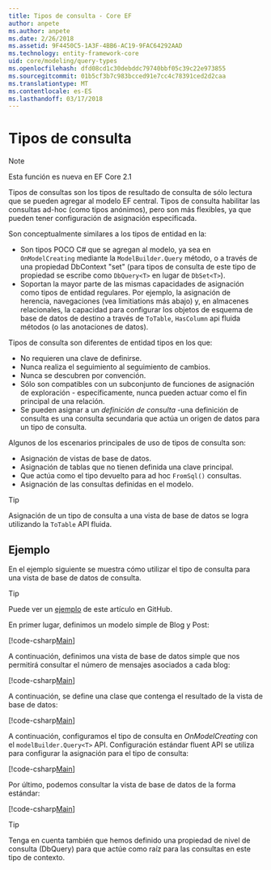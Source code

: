 ```yaml
---
title: Tipos de consulta - Core EF
author: anpete
ms.author: anpete
ms.date: 2/26/2018
ms.assetid: 9F4450C5-1A3F-4BB6-AC19-9FAC64292AAD
ms.technology: entity-framework-core
uid: core/modeling/query-types
ms.openlocfilehash: dfd08cd1c30debddc79740bbf05c39c22e973855
ms.sourcegitcommit: 01b5cf3b7c983bcced91e7cc4c78391ced2d2caa
ms.translationtype: MT
ms.contentlocale: es-ES
ms.lasthandoff: 03/17/2018
---
```

# <a name="query-types"></a>Tipos de consulta
> [!NOTE]
> Esta función es nueva en EF Core 2.1

Tipos de consultas son los tipos de resultado de consulta de sólo lectura que se pueden agregar al modelo EF central. Tipos de consulta habilitar las consultas ad-hoc (como tipos anónimos), pero son más flexibles, ya que pueden tener configuración de asignación especificada.

Son conceptualmente similares a los tipos de entidad en la:

- Son tipos POCO C# que se agregan al modelo, ya sea en ```OnModelCreating``` mediante la ```ModelBuilder.Query``` método, o a través de una propiedad DbContext "set" (para tipos de consulta de este tipo de propiedad se escribe como ```DbQuery<T>``` en lugar de ```DbSet<T>```).
- Soportan la mayor parte de las mismas capacidades de asignación como tipos de entidad regulares. Por ejemplo, la asignación de herencia, navegaciones (vea limitiations más abajo) y, en almacenes relacionales, la capacidad para configurar los objetos de esquema de base de datos de destino a través de ```ToTable```, ```HasColumn``` api fluida métodos (o las anotaciones de datos).

Tipos de consulta son diferentes de entidad tipos en los que:

- No requieren una clave de definirse.
- Nunca realiza el seguimiento al seguimiento de cambios.
- Nunca se descubren por convención.
- Sólo son compatibles con un subconjunto de funciones de asignación de exploración - específicamente, nunca pueden actuar como el fin principal de una relación.
- Se pueden asignar a un _definición de consulta_ -una definición de consulta es una consulta secundaria que actúa un origen de datos para un tipo de consulta.

Algunos de los escenarios principales de uso de tipos de consulta son:

- Asignación de vistas de base de datos.
- Asignación de tablas que no tienen definida una clave principal.
- Que actúa como el tipo devuelto para ad hoc ```FromSql()``` consultas.
- Asignación de las consultas definidas en el modelo.

> [!TIP]
> Asignación de un tipo de consulta a una vista de base de datos se logra utilizando la ```ToTable``` API fluida.

## <a name="example"></a>Ejemplo

En el ejemplo siguiente se muestra cómo utilizar el tipo de consulta para una vista de base de datos de consulta.

> [!TIP]
> Puede ver un [ejemplo](https://github.com/aspnet/EntityFrameworkCore/tree/dev/samples/QueryTypes) de este artículo en GitHub.

En primer lugar, definimos un modelo simple de Blog y Post:

[!code-csharp[Main](../../../efcore-dev/samples/QueryTypes/Program.cs#Entities)]

A continuación, definimos una vista de base de datos simple que nos permitirá consultar el número de mensajes asociados a cada blog:

[!code-csharp[Main](../../../efcore-dev/samples/QueryTypes/Program.cs#View)]

A continuación, se define una clase que contenga el resultado de la vista de base de datos:

[!code-csharp[Main](../../../efcore-dev/samples/QueryTypes/Program.cs#QueryType)]

A continuación, configuramos el tipo de consulta en _OnModelCreating_ con el ```modelBuilder.Query<T>``` API.
Configuración estándar fluent API se utiliza para configurar la asignación para el tipo de consulta:

[!code-csharp[Main](../../../efcore-dev/samples/QueryTypes/Program.cs#Configuration)]

Por último, podemos consultar la vista de base de datos de la forma estándar:

[!code-csharp[Main](../../../efcore-dev/samples/QueryTypes/Program.cs#Query)]

> [!TIP]
> Tenga en cuenta también que hemos definido una propiedad de nivel de consulta (DbQuery) para que actúe como raíz para las consultas en este tipo de contexto.
